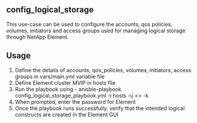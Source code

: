config_logical_storage
-----------

This use-case can be used to configure the accounts, qos policies, volumes, initiators and access groups used for managing logical storage through NetApp Element.

Usage
----

1. Define the details of accounts, qos_policies, volumes, initiators, access groups in vars/main.yml variable file
2. Define Element cluster MVIP in hosts file
3. Run the playbook using - anisble-playbook config_logical_storage_playbook.yml -i hosts -u <<username>> -k
4. When prompted, enter the password for Element
5. Once the playbook runs successfully, verify that the intended logical constructs are created in the Element GUI

